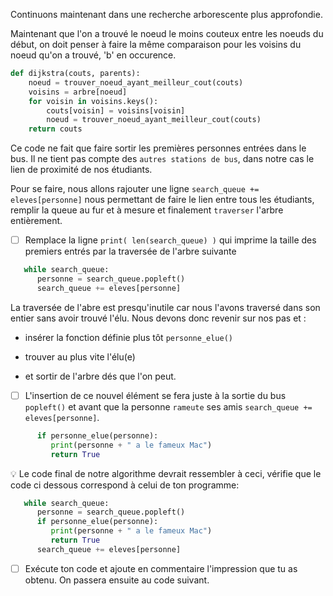 Continuons maintenant dans une recherche arborescente plus approfondie.

Maintenant que l'on a trouvé le noeud le moins couteux entre les noeuds du début, on doit penser à faire la même comparaison pour les voisins du noeud qu'on a trouvé, 'b' en occurence.

```python
def dijkstra(couts, parents):
    noeud = trouver_noeud_ayant_meilleur_cout(couts)
    voisins = arbre[noeud]
    for voisin in voisins.keys():
        couts[voisin] = voisins[voisin]
        noeud = trouver_noeud_ayant_meilleur_cout(couts)
    return couts
```

Ce code ne fait que faire sortir les premières personnes entrées dans le bus. Il ne tient pas compte des `autres stations de bus`, dans notre cas le lien de proximité de nos étudiants.

Pour se faire, nous allons rajouter une ligne `search_queue += eleves[personne]` nous permettant de faire le lien entre tous les étudiants, remplir la queue au fur et à mesure et finalement `traverser` l'arbre entièrement.

- [ ] Remplace la ligne `print( len(search_queue) )` qui imprime la taille des premiers entrés par la traversée de l'arbre suivante

```python
   while search_queue:
      personne = search_queue.popleft()
      search_queue += eleves[personne]
```

La traversée de l'abre est presqu'inutile car nous l'avons traversé dans son entier sans avoir trouvé l'élu. Nous devons donc revenir sur nos pas et :

* insérer la fonction définie plus tôt `personne_elue()`

* trouver au plus vite l'élu(e) 

* et sortir de l'arbre dés que l'on peut. 


- [ ] L'insertion de ce nouvel élément se fera juste à la sortie du bus `popleft()` et avant que la personne `rameute` ses amis `search_queue += eleves[personne]`.

```python
      if personne_elue(personne):
         print(personne + " a le fameux Mac")
         return True
```

:bulb: Le code final de notre algorithme devrait ressembler à ceci, vérifie que le code ci dessous correspond à celui de ton programme:

```python
   while search_queue:
      personne = search_queue.popleft()
      if personne_elue(personne):
         print(personne + " a le fameux Mac")
         return True
      search_queue += eleves[personne]
```

- [ ] Exécute ton code et ajoute en commentaire l'impression que tu as obtenu. On passera ensuite au code suivant.
